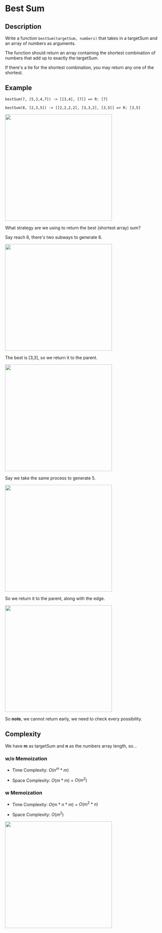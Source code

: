 # Best Sum

<h2>Description</h2>

Write a function ```bestSum(targetSum, numbers)``` that takes in a targetSum and an array of numbers as arguments.

The function should return an array containing the shortest combination of numbers that add up to exactly the targetSum.

If there's a tie for the shortest combination, you may return any one of the shortest.

<h2>Example</h2>

```bestSum(7, [5,3,4,7]) -> [[3,4], [7]] => R: [7]```

```bestSum(8, [2,3,5]) -> [[2,2,2,2], [3,3,2], [3,5]] => R: [3,5]```

<img width=350px src="./assets/ex0.png">

What strategy are we using to return the best (shortest array) sum?

Say reach 6, there's two subways to generate 6.

<img width=350px src="./assets/ex1.png">

The best is [3,3], so we return it to the parent.

<img width=350px src="./assets/ex2.png">

Say we take the same process to generate 5.

<img width=350px src="./assets/ex3.png">

So we return it to the parent, along with the edge.

<img width=350px src="./assets/ex4.png">

So **note**, we cannot return early, we need to check every possibility. 

<h2>Complexity</h2>

We have **m** as targetSum and **n** as the numbers array length, so...

<h3>w/o Memoization</h3>

- Time Complexity: $O(n^m * m)$

- Space Complexity: $O(m * m)$ = $O(m^2)$

<h3>w Memoization</h3>

- Time Complexity: $O(m * n * m)$ $=$ $O(m^2 * n)$

- Space Complexity: $O(m^2)$

<img width=350px src="./assets/ex5.png">